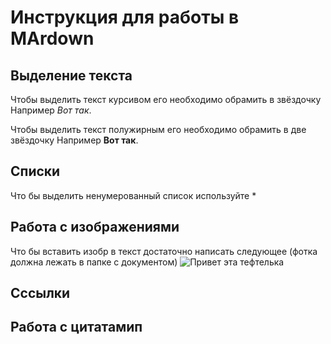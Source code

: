 # Инструкция для работы в MArdown
## Выделение текста
Чтобы выделить текст курсивом его необходимо обрамить в звёздочку
Например *Вот так*.

Чтобы выделить текст полужирным его необходимо обрамить в две звёздочку
Например **Вот так**.
## Списки 
Что бы выделить ненумерованный список используйте *
## Работа с изображениями
Что бы вставить изобр в текст достаточно написать следующее (фотка должна лежать в папке с документом)
![Привет эта тефтелька](teftelka.jpg)
## Сссылки
## Работа с цитатамип